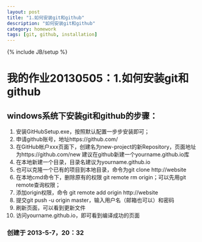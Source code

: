 ```yaml
---
layout: post
title: "1.如何安装git和github"
description: "如何安装git和github"
category: homework
tags: [git, github, installation]
---
```

{% include JB/setup %}

# 我的作业20130505：1.如何安装git和github
## windows系统下安装git和github的步骤：
1. 安装GitHubSetup.exe，按照默认配置一步步安装即可；
2. 申请github账号，地址https://github.com/
3. 在GitHub帐户xxx页面下，创建名为new-project的新Repository，页面地址为https://github.com/new
建议在github新建一个yourname.github.io库
4. 在本地新建一个目录，目录名建议为yourname.github.io
5. 也可以克隆一个已有的项目到本地目录，命令为git clone http://website
6. 在本地cmd命令下，删除原有的权限 git remote rm origin；可以先用git remote查询权限；
7. 添加origin权限，命令 git remote add origin http://website
8. 提交git push -u origin master，输入用户名（邮箱也可以）和密码
9. 刷新页面，可以看到更新文件
10. 访问yourname.github.io，即可看到编译成功的页面

### 创建于 2013-5-7，20：32
